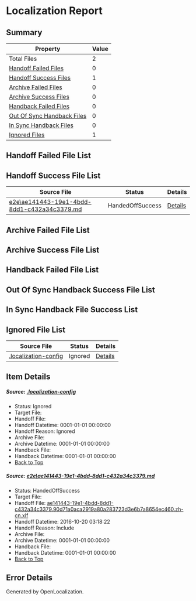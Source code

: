# <a name='report-top'></a> Localization Report

## Summary
 Property | Value 
 -------- | ----- 
 Total Files | 2
[ Handoff Failed Files ](#handoff-failed-list)| 0
[ Handoff Success Files ](#handoff-success-list)| 1
[ Archive Failed Files ](#archive-failed-list)| 0
[ Archive Success Files ](#archive-success-list)| 0
[ Handback Failed Files ](#handback-failed-list)| 0
[ Out Of Sync Handback Files ](#outofsync-handback-success-list)| 0
[ In Sync Handback Files ](#insync-handback-success-list)| 0
[ Ignored Files ](#ignored-list)| 1

## <a name='handoff-failed-list'></a> Handoff Failed File List

## <a name='handoff-success-list'></a> Handoff Success File List
 Source File | Status | Details 
 ----------- | ------ | ------- 
 [e2e\ae141443-19e1-4bdd-8dd1-c432a34c3379.md](https://github.com/OpenLocalizationTestOrg/ol-test0/blob/e967dd5320fe910e3cc2a415be3ec606bcfe5f0c/e2e/ae141443-19e1-4bdd-8dd1-c432a34c3379.md) | HandedOffSuccess | [Details](#03851bab96ba3fccd328d2822f21ac8f22351c351)

## <a name='archive-failed-list'></a> Archive Failed File List

## <a name='archive-success-list'></a> Archive Success File List

## <a name='handback-failed-list'></a> Handback Failed File List

## <a name='outofsync-handback-success-list'></a> Out Of Sync Handback Success File List

## <a name='insync-handback-success-list'></a> In Sync Handback File Success List

## <a name='ignored-list'></a> Ignored File List
 Source File | Status | Details 
 ----------- | ------ | ------- 
 [.localization-config](https://github.com/OpenLocalizationTestOrg/ol-test0/blob/e967dd5320fe910e3cc2a415be3ec606bcfe5f0c/.localization-config) | Ignored | [Details](#c268a05ecaa7ec85942ed632c29928ee5bd6da8d0)

## Item Details
##### <a name='c268a05ecaa7ec85942ed632c29928ee5bd6da8d0'></a> Source: [.localization-config](https://github.com/OpenLocalizationTestOrg/ol-test0/blob/e967dd5320fe910e3cc2a415be3ec606bcfe5f0c/.localization-config)
* Status: Ignored
* Target File: 
* Handoff File: 
* Handoff Datetime: 0001-01-01 00:00:00
* Handoff Reason: Ignored
* Archive File: 
* Archive Datetime: 0001-01-01 00:00:00
* Handback File: 
* Handback Datetime: 0001-01-01 00:00:00
* [Back to Top](#report-top)

##### <a name='03851bab96ba3fccd328d2822f21ac8f22351c351'></a> Source: [e2e\ae141443-19e1-4bdd-8dd1-c432a34c3379.md](https://github.com/OpenLocalizationTestOrg/ol-test0/blob/e967dd5320fe910e3cc2a415be3ec606bcfe5f0c/e2e/ae141443-19e1-4bdd-8dd1-c432a34c3379.md)
* Status: HandedOffSuccess
* Target File: 
* Handoff File: [ae141443-19e1-4bdd-8dd1-c432a34c3379.90d71a0aca2919a80a283723d3e6b7a8654ec460.zh-cn.xlf](https://github.com/OpenLocalizationTestOrg/ol-test0-handoff/blob/7b5f88d960a41d691d7ad501f7494a4e53ef797f/ol-handoff/OpenLocalizationTestOrg/ol-test0-zhcn/shujia/ht/ae141443-19e1-4bdd-8dd1-c432a34c3379.90d71a0aca2919a80a283723d3e6b7a8654ec460.zh-cn.xlf)
* Handoff Datetime: 2016-10-20 03:18:22
* Handoff Reason: Include
* Archive File: 
* Archive Datetime: 0001-01-01 00:00:00
* Handback File: 
* Handback Datetime: 0001-01-01 00:00:00
* [Back to Top](#report-top)


## Error Details

Generated by OpenLocalization.
